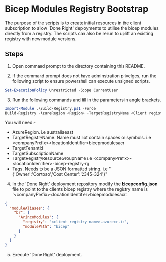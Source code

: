 # Bicep Modules Registry Bootstrap

The purpose of the scripts is to create initial resources in the client subscription to allow 'Done Right' deployments to utilise the bicep modules directly from a registry. The scripts can also be rerun to uplift an existing registry with new module versions.

## Steps

1. Open command prompt to the directory containing this README.

2. If the command prompt does not have adminstration privelges, run the following script to ensure powershell can execute unsigned scripts.

```powershell
Set-ExecutionPolicy Unrestricted -Scope CurrentUser
```

3. Run the following commands and fill in the parameters in angle brackets.

```powershell
Import-Module .\Build-Registry.ps1 -Force
Build-Registry -AzureRegion <Region> -TargetRegistryName <Client registry name> -TargetTenantId <Client Tenant ID>  -TargetSubscriptionName <Client Subscription ID> -TargetRegistryResourceGroupName <Client registry resource group> -Tags <Tags>
```

You will need:-

- AzureRegion. i.e australiaeast
- TargetRegistryName. Name must not contain spaces or symbols. i.e \<companyPrefix\>\<locationIdentifier\>bicepmodulesacr
- TargetTenantId
- TargetSubscriptionName
- TargetRegistryResourceGroupName i.e \<companyPrefix\>-\<locationIdentifier\>-bicep-registry-rg
- Tags. Needs to be a JSON formatted string. i.e "{'Owner':'Contoso','Cost Center':'2345-324'}"

4. In the 'Done Right' deployment repository modify the **bicepconfig.json** file to point to the clients bicep registry where the registry name is '\<companyPrefix\>\<locationIdentifier\>bicepmodulesacr'.

```json
{
  "moduleAliases": {
    "br": {
      "ArincoModules": {
        "registry": "<client registry name>.azurecr.io",
        "modulePath": "bicep"
      }
    }
  }
}
```

5. Execute 'Done Right' deployment.
